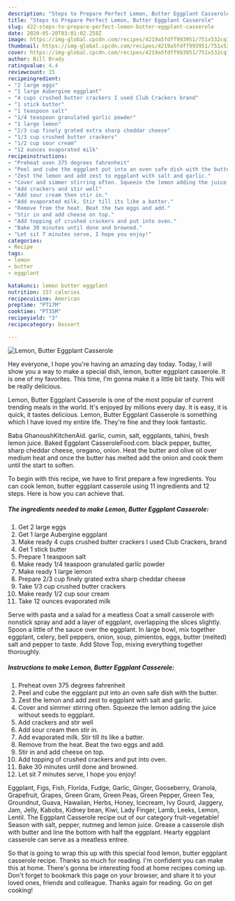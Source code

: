 ```yaml
---
description: "Steps to Prepare Perfect Lemon, Butter Eggplant Casserole"
title: "Steps to Prepare Perfect Lemon, Butter Eggplant Casserole"
slug: 422-steps-to-prepare-perfect-lemon-butter-eggplant-casserole
date: 2020-05-20T03:01:02.258Z
image: https://img-global.cpcdn.com/recipes/4219a5fdff993951/751x532cq70/lemon-butter-eggplant-casserole-recipe-main-photo.jpg
thumbnail: https://img-global.cpcdn.com/recipes/4219a5fdff993951/751x532cq70/lemon-butter-eggplant-casserole-recipe-main-photo.jpg
cover: https://img-global.cpcdn.com/recipes/4219a5fdff993951/751x532cq70/lemon-butter-eggplant-casserole-recipe-main-photo.jpg
author: Bill Brady
ratingvalue: 4.4
reviewcount: 15
recipeingredient:
- "2 large eggs"
- "1 large Aubergine eggplant"
- "4 cups crushed butter crackers I used Club Crackers brand"
- "1 stick butter"
- "1 teaspoon salt"
- "1/4 teaspoon granulated garlic powder"
- "1 large lemon"
- "2/3 cup finely grated extra sharp cheddar cheese"
- "1/3 cup crushed butter crackers"
- "1/2 cup sour cream"
- "12 ounces evaporated milk"
recipeinstructions:
- "Preheat oven 375 degrees fahrenheit"
- "Peel and cube the eggplant put into an oven safe dish with the butter."
- "Zest the lemon and add zest to eggplant with salt and garlic."
- "Cover and simmer stirring often. Squeeze the lemon adding the juice without seeds to eggplant."
- "Add crackers and stir well"
- "Add sour cream then stir in."
- "Add evaporated milk. Stir till its like a batter."
- "Remove from the heat. Beat the two eggs and add."
- "Stir in and add cheese on top."
- "Add topping of crushed crackers and put into oven."
- "Bake 30 minutes until done and browned."
- "Let sit 7 minutes serve, I hope you enjoy!"
categories:
- Recipe
tags:
- lemon
- butter
- eggplant

katakunci: lemon butter eggplant 
nutrition: 157 calories
recipecuisine: American
preptime: "PT17M"
cooktime: "PT35M"
recipeyield: "3"
recipecategory: Dessert

---
```



![Lemon, Butter Eggplant Casserole](https://img-global.cpcdn.com/recipes/4219a5fdff993951/751x532cq70/lemon-butter-eggplant-casserole-recipe-main-photo.jpg)

Hey everyone, I hope you're having an amazing day today. Today, I will show you a way to make a special dish, lemon, butter eggplant casserole. It is one of my favorites. This time, I'm gonna make it a little bit tasty. This will be really delicious.

Lemon, Butter Eggplant Casserole is one of the most popular of current trending meals in the world. It's enjoyed by millions every day. It is easy, it is quick, it tastes delicious. Lemon, Butter Eggplant Casserole is something which I have loved my entire life. They're fine and they look fantastic.

Baba GhanoushKitchenAid. garlic, cumin, salt, eggplants, tahini, fresh lemon juice. Baked Eggplant CasseroleFood.com. black pepper, butter, sharp cheddar cheese, oregano, onion. Heat the butter and olive oil over medium heat and once the butter has melted add the onion and cook them until the start to soften.


To begin with this recipe, we have to first prepare a few ingredients. You can cook lemon, butter eggplant casserole using 11 ingredients and 12 steps. Here is how you can achieve that.

<!--inarticleads1-->

##### The ingredients needed to make Lemon, Butter Eggplant Casserole:

1. Get 2 large eggs
1. Get 1 large Aubergine eggplant
1. Make ready 4 cups crushed butter crackers I used Club Crackers, brand
1. Get 1 stick butter
1. Prepare 1 teaspoon salt
1. Make ready 1/4 teaspoon granulated garlic powder
1. Make ready 1 large lemon
1. Prepare 2/3 cup finely grated extra sharp cheddar cheese
1. Take 1/3 cup crushed butter crackers
1. Make ready 1/2 cup sour cream
1. Take 12 ounces evaporated milk


Serve with pasta and a salad for a meatless Coat a small casserole with nonstick spray and add a layer of eggplant, overlapping the slices slightly. Spoon a little of the sauce over the eggplant. In large bowl, mix together eggplant, celery, bell peppers, onion, soup, pimientos, eggs, butter (melted) salt and pepper to taste. Add Stove Top, mixing everything together thoroughly. 

<!--inarticleads2-->

##### Instructions to make Lemon, Butter Eggplant Casserole:

1. Preheat oven 375 degrees fahrenheit
1. Peel and cube the eggplant put into an oven safe dish with the butter.
1. Zest the lemon and add zest to eggplant with salt and garlic.
1. Cover and simmer stirring often. Squeeze the lemon adding the juice without seeds to eggplant.
1. Add crackers and stir well
1. Add sour cream then stir in.
1. Add evaporated milk. Stir till its like a batter.
1. Remove from the heat. Beat the two eggs and add.
1. Stir in and add cheese on top.
1. Add topping of crushed crackers and put into oven.
1. Bake 30 minutes until done and browned.
1. Let sit 7 minutes serve, I hope you enjoy!


Eggplant, Figs, Fish, Florida, Fudge, Garlic, Ginger, Gooseberry, Granola, Grapefruit, Grapes, Green Gram, Green Peas, Green Pepper, Green Tea, Groundnut, Guava, Hawaiian, Herbs, Honey, Icecream, Ivy Gourd, Jaggery, Jam, Jelly, Kabobs, Kidney bean, Kiwi, Lady Finger, Lamb, Leeks, Lemon, Lentil. The Eggplant Casserole recipe out of our category fruit-vegetable! Season with salt, pepper, nutmeg and lemon juice. Grease a casserole dish with butter and line the bottom with half the eggplant. Hearty eggplant casserole can serve as a meatless entree. 

So that is going to wrap this up with this special food lemon, butter eggplant casserole recipe. Thanks so much for reading. I'm confident you can make this at home. There's gonna be interesting food at home recipes coming up. Don't forget to bookmark this page on your browser, and share it to your loved ones, friends and colleague. Thanks again for reading. Go on get cooking!
